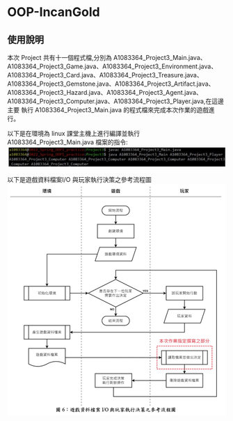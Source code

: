 # OOP-IncanGold

## 使用說明
本次 Project 共有十一個程式檔,分別為 A1083364_Project3_Main.java、
A1083364_Project3_Game.java、A1083364_Project3_Environment.java、
A1083364_Project3_Card.java、A1083364_Project3_Treasure.java、
A1083364_Project3_Gemstone.java、A1083364_Project3_Artifact.java、
A1083364_Project3_Hazard.java、A1083364_Project3_Agent.java、
A1083364_Project3_Computer.java、A1083364_Project3_Player.java,在這邊主要
執行 A1083364_Project3_Main.java 的程式檔來完成本次作業的遊戲進行。

以下是在環境為 linux 課堂主機上進行編譯並執行
A1083364_Project3_Main.java 檔案的指令:
![](cmd.jpeg)

以下是遊戲資料檔案I/O 與玩家執行決策之參考流程圖
![](flow-chart.jpeg)
